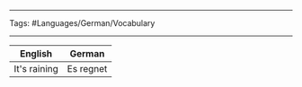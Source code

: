 ___
Tags: #Languages/German/Vocabulary 
___
English | German
------------ | ------------
It's raining | Es regnet